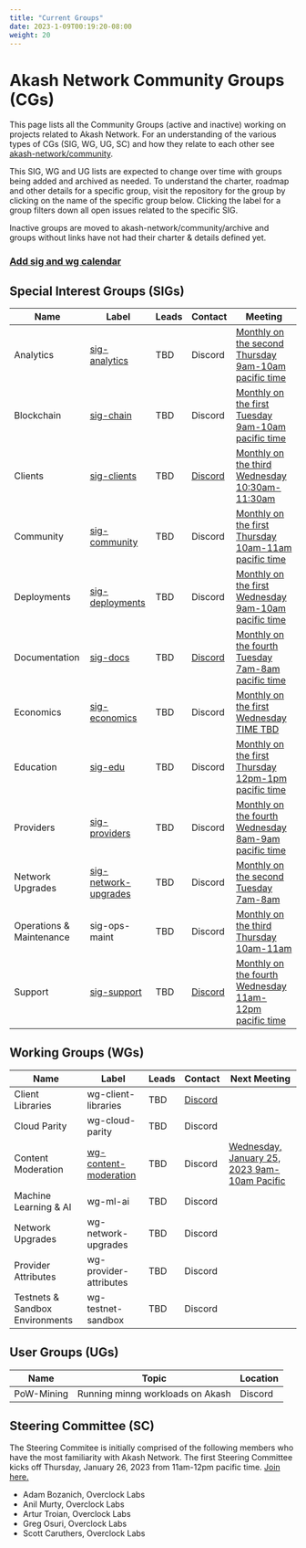 ```yaml
---
title: "Current Groups"
date: 2023-1-09T00:19:20-08:00
weight: 20
---
```


# Akash Network Community Groups (CGs)

This page lists all the Community Groups (active and inactive) working on projects related to Akash Network. For an understanding of the various types of CGs (SIG, WG, UG, SC) and how they relate to each other see [akash-network/community](https://github.com/akash-network/community). 

This SIG, WG and UG lists are expected to change over time with groups being added and archived as needed. To understand the charter, roadmap and other details for a specific group, visit the repository for the group by clicking on the name of the specific group below. Clicking the label for a group filters down all open issues related to the specific SIG.

Inactive groups are moved to akash-network/community/archive and groups without links have not had their charter & details defined yet.

### [Add sig and wg calendar](https://calendar.google.com/calendar/u/0?cid=Y18yNWU1ZTM3NDhlNGM0YWI3YTU1ZjQxZmJjNWViZWJjYzBhMDNiNDBmYjAyODc4NWYxNDE1OWJmYWViZWExMmUyQGdyb3VwLmNhbGVuZGFyLmdvb2dsZS5jb20)


## Special Interest Groups (SIGs)


| Name | Label | Leads | Contact | Meeting |
| ---- | ----- | ----- | ------- | -------- |
| Analytics | [sig-analytics](https://github.com/akash-network/community/tree/main/sig-analytics) | TBD | Discord | [Monthly on the second Thursday 9am-10am pacific time](https://meet.google.com/bdn-nsbh-bea?authuser=0) |
| Blockchain | [sig-chain](https://github.com/akash-network/community/tree/main/sig-chain) | TBD | Discord | [Monthly on the first Tuesday 9am-10am pacific time](https://meet.google.com/oxd-hgzz-nwa?authuser=0) |
| Clients | [sig-clients](https://github.com/akash-network/community/tree/main/sig-clients) | TBD | [Discord](https://discord.com/channels/747885925232672829/1062751273545375774/1065035088267575367) | [Monthly on the third Wednesday 10:30am-11:30am](https://meet.google.com/vpf-fqts-mux?authuser=0) |
| Community | [sig-community](https://github.com/akash-network/community/tree/main/sig-community) | TBD | Discord | [Monthly on the first Thursday 10am-11am pacific time](https://meet.google.com/sqt-uzhf-nba?authuser=0) |
| Deployments | [sig-deployments](https://github.com/akash-network/community/tree/main/sig-deployments) | TBD | Discord | [Monthly on the first Wednesday 9am-10am pacific time](https://meet.google.com/eqm-hhuu-mro?authuser=0) |
| Documentation | [sig-docs](https://github.com/akash-network/community/tree/main/sig-documentation) | TBD | [Discord](https://discord.com/channels/747885925232672829/1062752266991456278/1065672265863286795) | [Monthly on the fourth Tuesday 7am-8am pacific time](https://meet.google.com/ifw-mcsu-stt?authuser=0)|
| Economics | [sig-economics](https://github.com/akash-network/community/tree/main/sig-economics) | TBD | Discord | [Monthly on the first Wednesday TIME TBD](https://meet.google.com/npx-pnjx-dmq?authuser=0) |
| Education | [sig-edu](https://github.com/akash-network/community/tree/main/sig-education) | TBD | Discord | [Monthly on the first Thursday 12pm-1pm pacific time](https://meet.google.com/kfa-hgkb-qrz?authuser=0) |
| Providers | [sig-providers](https://github.com/akash-network/community/tree/main/sig-providers) | TBD | Discord | [Monthly on the fourth Wednesday 8am-9am pacific time](https://meet.google.com/zme-cjbw-xou?authuser=0) |
| Network Upgrades | [sig-network-upgrades](https://github.com/akash-network/community/tree/main/sig-network-upgrades) | TBD | Discord |[Monthly on the second Tuesday 7am-8am](https://meet.google.com/qtg-vnsd-kzd?authuser=0) |
| Operations & Maintenance | sig-ops-maint | TBD | Discord |[Monthly on the third Thursday 10am-11am](https://meet.google.com/pcd-ijep-wqq?authuser=0) |
| Support | [sig-support](https://github.com/akash-network/community/tree/main/sig-support) | TBD | [Discord](https://discord.com/channels/747885925232672829/1062751101964779581/1065683574629617774) | [Monthly on the fourth Wednesday 11am-12pm pacific time](https://meet.google.com/qhe-aayf-yds?authuser=0) |


## Working Groups (WGs)

| Name | Label | Leads | Contact | Next Meeting |
| ---- | ----- | ----- | ------- | -------- |
| Client Libraries | wg-client-libraries | TBD | [Discord](https://discord.com/channels/747885925232672829/1054846400275431464/1054846858658336798) | |
| Cloud Parity | wg-cloud-parity | TBD | Discord | |
| Content Moderation | [wg-content-moderation](https://github.com/akash-network/community/tree/main/wg-content-moderation) | TBD | Discord | [Wednesday, January 25, 2023 9am-10am Pacific](https://meet.google.com/pbk-nyyo-ysp?authuser=0) |
| Machine Learning & AI | wg-ml-ai | TBD | Discord | |
| Network Upgrades | wg-network-upgrades | TBD | Discord | |
| Provider Attributes | wg-provider-attributes | TBD | Discord | |
| Testnets & Sandbox Environments | wg-testnet-sandbox | TBD | Discord | |


## User Groups (UGs)
| Name | Topic | Location | 
| ---- | ----- | ----- |
| PoW-Mining | Running minng workloads on Akash | Discord |

## Steering Committee (SC)

The Steering Commitee is initially comprised of the following members who have the most familiarity with Akash Network. The first Steering Committee kicks off Thursday, January 26, 2023 from 11am-12pm pacific time. [Join here.](https://meet.google.com/iet-tdcf-ivh?authuser=0)

- Adam Bozanich, Overclock Labs
- Anil Murty, Overclock Labs
- Artur Troian, Overclock Labs
- Greg Osuri, Overclock Labs
- Scott Caruthers, Overclock Labs
